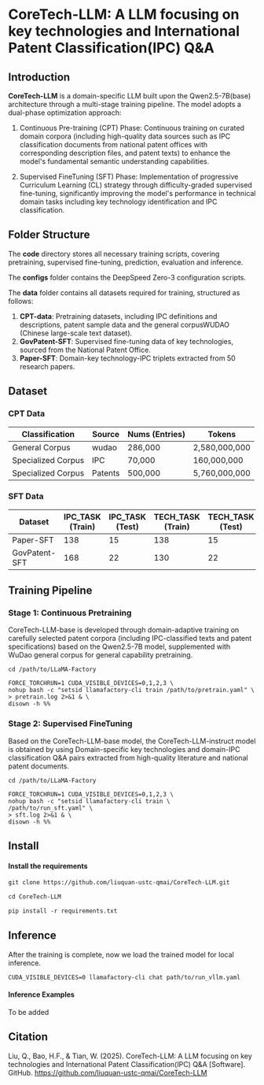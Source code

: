 
# CoreTech-LLM: A LLM focusing on key technologies and International Patent Classification(IPC) Q&A

## Introduction
 <!-- CoreTech-LLM是基于Qwen2-7B架构，通过多阶段训练流程构建的领域专用大模型。
本模型采用两阶段优化方案：
​阶段1:​增量预训练阶段​​：在精选的领域语料（涵盖国家专利局IPC及其对应描述文件、专利文本等高质量数据源）上持续训练，增强模型的基础语义理解能力；
​​阶段2:​课程学习微调阶段​​：采用渐进式课程学习（Curriculum Learning）策略，通过难度分级的监督微调，显著提升模型在技术领域的关键技术识别和IPC分类任务中的表现。 -->
**CoreTech-LLM**​ is a domain-specific LLM built upon the Qwen2.5-7B(base) architecture through a multi-stage training pipeline. The model adopts a dual-phase optimization approach:

1. Continuous Pre-training (CPT) Phase​​: Continuous training on curated domain corpora (including high-quality data sources such as IPC classification documents from national patent offices with corresponding description files, and patent texts) to enhance the model's fundamental semantic understanding capabilities.

2. Supervised FineTuning (SFT) Phase​​: Implementation of progressive Curriculum Learning (CL) strategy through difficulty-graded supervised fine-tuning, significantly improving the model's performance in technical domain tasks including key technology identification and IPC classification.


## Folder Structure
<!-- code文件夹下存放了训练所需要的所有脚本文件，包括预训练脚本、监督微调脚本、预测脚本、评估脚本以及推理脚本 -->
The **code** directory stores all necessary training scripts, covering pretraining, supervised fine-tuning, prediction, evaluation and inference.
<!-- configs文件夹下存放了使用DeepSpeed ZERO 3配置脚本 -->
The **configs** folder contains the DeepSpeed Zero-3 configuration scripts.
<!-- data文件夹下存放了训练所需要的所有数据，其中CPT-data为预训练数据（IPC含义及其描述、专利示例数据以及通用预料WUDAO数据集）；GovPatent-SFT为从国家专利局获取到的关键技术数据；Paper-SFT为从50篇论文中提取的领域-关键技术-IPC三元组。-->
The **data** folder contains all datasets required for training, structured as follows:

1. **​CPT-data**​​: Pretraining datasets, including IPC definitions and descriptions, patent sample data
and the general corpus ​​WUDAO​ (Chinese large-scale text dataset).
2. ​**GovPatent-SFT**​​: Supervised fine-tuning data of ​​key technologies​​, sourced from the National Patent Office.
3. **Paper-SFT​**​: Domain-key technology-IPC triplets extracted from ​​50 research papers​.


## Dataset
### CPT Data
| Classification     | Source           | Nums (Entries) | Tokens        |
|--------------------|------------------|----------------|---------------|
| General Corpus     | wudao            | 286,000        | 2,580,000,000 |
| Specialized Corpus | IPC              | 70,000         | 160,000,000   |
| Specialized Corpus | Patents          | 500,000        | 5,760,000,000 |




### SFT Data
| Dataset       | IPC_TASK (Train) | IPC_TASK (Test) | TECH_TASK (Train) | TECH_TASK (Test) |
|---------------|------------------|-----------------|-------------------|------------------|
| Paper-SFT     | 138              | 15              | 138               | 15               |
| GovPatent-SFT | 168              | 22              | 130               | 22               |

## Training Pipeline

### Stage 1: Continuous Pretraining
<!-- 基于qwen2.5-7b模型，在精选专利语料（含IPC分类文本、专利说明书等）上进行领域适应训练并使用WuDao通用语料进行通用能力预训练得到CoreTech-LLM-base模型。 -->
CoreTech-LLM-base is developed through domain-adaptive training on carefully selected patent corpora (including IPC-classified texts and patent specifications) based on the Qwen2.5-7B model, supplemented with WuDao general corpus for general capability pretraining.


```shell
cd /path/to/LLaMA-Factory

FORCE_TORCHRUN=1 CUDA_VISIBLE_DEVICES=0,1,2,3 \
nohup bash -c "setsid llamafactory-cli train /path/to/pretrain.yaml" \
> pretrain.log 2>&1 & \
disown -h %%
```


### Stage 2: Supervised FineTuning
<!-- 从高质量文献中以及国家专利文件中提取的领域-关键技术、领域-IPC分类问答对 -->
Based on the CoreTech-LLM-base model, the CoreTech-LLM-instruct model is obtained by using Domain-specific key technologies and domain-IPC classification Q&A pairs extracted from high-quality literature and national patent documents.

```shell
cd /path/to/LLaMA-Factory

FORCE_TORCHRUN=1 CUDA_VISIBLE_DEVICES=0,1,2,3 \
nohup bash -c "setsid llamafactory-cli train \
/path/to/run_sft.yaml" \
> sft.log 2>&1 & \
disown -h %%
```



## Install
#### Install the requirements

```markdown
git clone https://github.com/liuquan-ustc-qmai/CoreTech-LLM.git

cd CoreTech-LLM

pip install -r requirements.txt
```



## Inference
After the training is complete, now we load the trained model for local inference.

```shell
CUDA_VISIBLE_DEVICES=0 llamafactory-cli chat path/to/run_vllm.yaml

```

#### Inference Examples
To be added


## Citation
Liu, Q., Bao, H.F., & Tian, W. (2025). CoreTech-LLM: A LLM focusing on key technologies and International Patent Classification(IPC) Q&A [Software]. GitHub. https://github.com/liuquan-ustc-qmai/CoreTech-LLM


